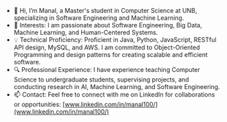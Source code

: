 - 👋 Hi, I’m Manal, a Master's student in Computer Science at UNB, specializing in Software Engineering and Machine Learning.
- 👀 Interests: I am passionate about Software Engineering, Big Data, Machine Learning, and Human-Centered Systems.
- 💡 Technical Proficiency: Proficient in Java, Python, JavaScript, RESTful API design, MySQL, and AWS. I am committed to Object-Oriented Programming and design patterns for creating scalable and efficient software.
- 🔍 Professional Experience: I have experience teaching Computer Science to undergraduate students, supervising projects, and conducting research in AI, Machine Learning, and Software Engineering.
- 📫 Contact: Feel free to connect with me on LinkedIn for collaborations or opportunities: [www.linkedin.com/in/manal100/](www.linkedin.com/in/manal100/)


<!---
CodeByManal/CodeByManal is a ✨ special ✨ repository because its `README.md` (this file) appears on your GitHub profile.
You can click the Preview link to take a look at your changes.
--->
